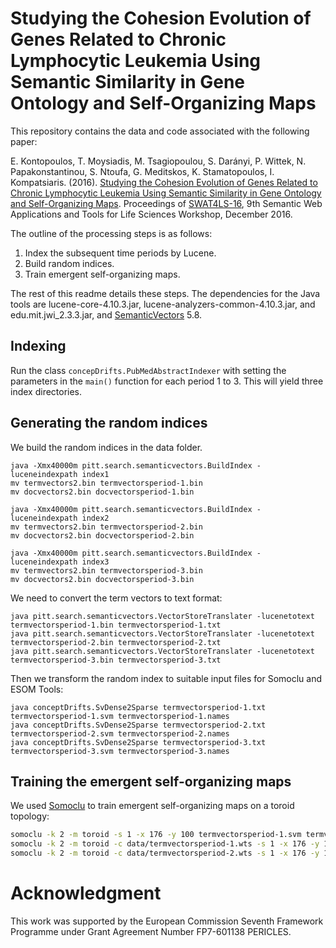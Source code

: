Studying the Cohesion Evolution of Genes Related to Chronic Lymphocytic Leukemia Using Semantic Similarity in Gene Ontology and Self-Organizing Maps
===

This repository contains the data and code associated with the following paper:

E. Kontopoulos, T. Moysiadis, M. Tsagiopoulou, S. Darányi, P. Wittek, N. Papakonstantinou, S. Ntoufa, G. Meditskos, K. Stamatopoulos, I. Kompatsiaris. (2016). [Studying the Cohesion Evolution of Genes Related to Chronic Lymphocytic Leukemia Using Semantic Similarity in Gene Ontology and Self-Organizing Maps](https://www.researchgate.net/profile/Efstratios_Kontopoulos/publication/310254239_Studying_the_Cohesion_Evolution_of_Genes_Related_to_Chronic_Lymphocytic_Leukemia_Using_Semantic_Similarity_in_Gene_Ontology_and_Self-Organizing_Maps/links/582ad3a008ae138f1bf40300.pdf). Proceedings of [SWAT4LS-16](http://www.swat4ls.org/workshops/amsterdam2016/), 9th Semantic Web Applications and Tools for Life Sciences Workshop, December 2016.

The outline of the processing steps is as follows:

1. Index the subsequent time periods by Lucene.
2. Build random indices.
3. Train emergent self-organizing maps.

The rest of this readme details these steps. The dependencies for the Java tools are lucene-core-4.10.3.jar, lucene-analyzers-common-4.10.3.jar, and edu.mit.jwi_2.3.3.jar, and [SemanticVectors](https://github.com/semanticvectors/semanticvectors) 5.8.

Indexing
--------
Run the class ``concepDrifts.PubMedAbstractIndexer`` with setting the parameters in the ``main()`` function for each period 1 to 3. This will yield three index directories.

Generating the random indices
---------------------------------------
We build the random indices in the data folder.

    java -Xmx40000m pitt.search.semanticvectors.BuildIndex -luceneindexpath index1
    mv termvectors2.bin termvectorsperiod-1.bin
    mv docvectors2.bin docvectorsperiod-1.bin

    java -Xmx40000m pitt.search.semanticvectors.BuildIndex -luceneindexpath index2
    mv termvectors2.bin termvectorsperiod-2.bin
    mv docvectors2.bin docvectorsperiod-2.bin

    java -Xmx40000m pitt.search.semanticvectors.BuildIndex -luceneindexpath index3
    mv termvectors2.bin termvectorsperiod-3.bin
    mv docvectors2.bin docvectorsperiod-3.bin

We need to convert the term vectors to text format:

    java pitt.search.semanticvectors.VectorStoreTranslater -lucenetotext termvectorsperiod-1.bin termvectorsperiod-1.txt
    java pitt.search.semanticvectors.VectorStoreTranslater -lucenetotext termvectorsperiod-2.bin termvectorsperiod-2.txt
    java pitt.search.semanticvectors.VectorStoreTranslater -lucenetotext termvectorsperiod-3.bin termvectorsperiod-3.txt

Then we transform the random index to suitable input files for Somoclu and ESOM Tools:

    java conceptDrifts.SvDense2Sparse termvectorsperiod-1.txt termvectorsperiod-1.svm termvectorsperiod-1.names
    java conceptDrifts.SvDense2Sparse termvectorsperiod-2.txt termvectorsperiod-2.svm termvectorsperiod-2.names
    java conceptDrifts.SvDense2Sparse termvectorsperiod-3.txt termvectorsperiod-3.svm termvectorsperiod-3.names

Training the emergent self-organizing maps
------------------------------------------
We used [Somoclu](https://peterwittek.github.io/somoclu/) to train emergent self-organizing maps on a toroid topology:

```bash
somoclu -k 2 -m toroid -s 1 -x 176 -y 100 termvectorsperiod-1.svm termvectorsperiod-1
somoclu -k 2 -m toroid -c data/termvectorsperiod-1.wts -s 1 -x 176 -y 100 termvectorsperiod-2.svm termvectorsperiod-2
somoclu -k 2 -m toroid -c data/termvectorsperiod-2.wts -s 1 -x 176 -y 100 termvectorsperiod-3.svm termvectorsperiod-3
```

Acknowledgment
===
This work was supported by the European Commission Seventh Framework Programme under Grant Agreement Number FP7-601138 PERICLES.
